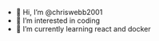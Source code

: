 - 👋 Hi, I’m @chriswebb2001
- 👀 I’m interested in coding
- 🌱 I’m currently learning react and docker
<!---
chriswebb2001/chriswebb2001 is a ✨ special ✨ repository because its `README.md` (this file) appears on your GitHub profile.
You can click the Preview link to take a look at your changes.
--->
